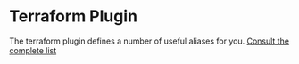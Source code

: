 # Terraform Plugin

The terraform plugin defines a number of useful aliases for you. [Consult the complete list](terraform.plugin.sh#L11)
